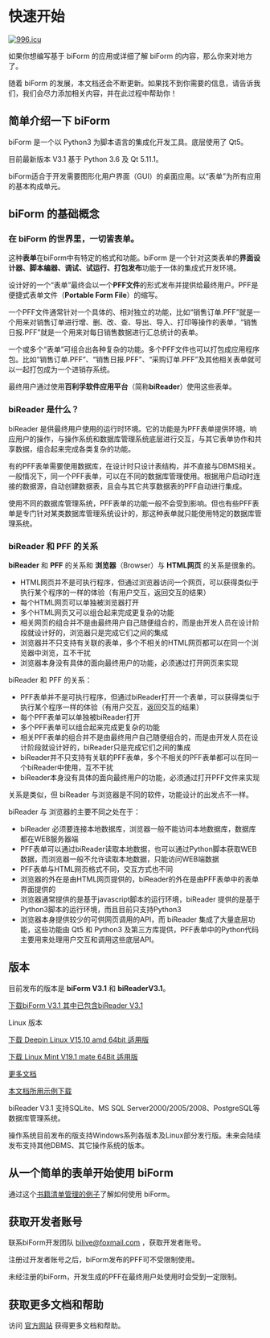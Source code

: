 ﻿# 快速开始

[![996.icu](https://img.shields.io/badge/link-996.icu-red.svg)](https://996.icu)

如果你想编写基于 biForm 的应用或详细了解 biForm 的内容，那么你来对地方了。

随着 biForm 的发展，本文档还会不断更新。如果找不到你需要的信息，请告诉我们，我们会尽力添加相关内容，并在此过程中帮助你！


## 简单介绍一下 biForm

biForm 是一个以 Python3 为脚本语言的集成化开发工具。底层使用了 Qt5。

目前最新版本 V3.1 基于 Python 3.6 及 Qt 5.11.1。

biForm适合于开发需要图形化用户界面（GUI）的桌面应用。以“表单”为所有应用的基本构成单元。

## biForm 的基础概念

### 在 biForm 的世界里，**一切皆表单**。

这种**表单**在biForm中有特定的格式和功能。biForm 是一个针对这类表单的**界面设计器、脚本编器、调试、试运行、打包发布**功能于一体的集成式开发环境。

设计好的一个“表单”最终会以一个**PFF文件**的形式发布并提供给最终用户。PFF是便捷式表单文件（**Portable Form File**）的缩写。

一个PFF文件通常针对一个具体的、相对独立的功能，比如“销售订单.PFF”就是一个用来对销售订单进行增、删、改、查、导出、导入、打印等操作的表单，“销售日报.PFF”就是一个用来对每日销售数据进行汇总统计的表单。

一个或多个“表单”可组合出各种复杂的功能。多个PFF文件也可以打包成应用程序包。比如“销售订单.PFF”、“销售日报.PFF”、“采购订单.PFF”及其他相关表单就可以一起打包成为一个进销存系统。

最终用户通过使用**百利孚软件应用平台**（简称**biReader**）使用这些表单。

### biReader 是什么？

biReader 是供最终用户使用的运行时环境。它的功能是为PFF表单提供环境，响应用户的操作，与操作系统和数据库管理系统底层进行交互，与其它表单协作和共享数据，组合起来完成各类复杂的功能。

有的PFF表单需要使用数据库，在设计时只设计表结构，并不直接与DBMS相关。一般情况下，同一个PFF表单，可以在不同的数据库管理使用。根据用户启动时连接的数据源，自动创建数据表，且会与其它共享数据表的PFF自动进行集成。

使用不同的数据库管理系统，PFF表单的功能一般不会受到影响。但也有些PFF表单是专门针对某类数据库管理系统设计的，那这种表单就只能使用特定的数据库管理系统。

### biReader 和 PFF 的关系

**biReader** 和 **PFF** 的关系和 **浏览器**（Browser）与 **HTML网页** 的关系是很象的。

- HTML网页并不是可执行程序，但通过浏览器访问一个网页，可以获得类似于执行某个程序的一样的体验（有用户交互，返回交互的结果）
- 每个HTML网页可以单独被浏览器打开
- 多个HTML网页又可以组合起来完成更复杂的功能
- 相关网页的组合并不是由最终用户自己随便组合的，而是由开发人员在设计阶段就设计好的，浏览器只是完成它们之间的集成
- 浏览器并不只支持有关联的表单，多个不相关的HTML网页都可以在同一个浏览器中浏览，互不干扰
- 浏览器本身没有具体的面向最终用户的功能，必须通过打开网页来实现

biReader 和 PFF 的关系：

- PFF表单并不是可执行程序，但通过biReader打开一个表单，可以获得类似于执行某个程序一样的体验（有用户交互，返回交互的结果）
- 每个PFF表单可以单独被biReader打开
- 多个PFF表单可以组合起来完成更复杂的功能
- 相关PFF表单的组合并不是由最终用户自己随便组合的，而是由开发人员在设计阶段就设计好的，biReader只是完成它们之间的集成
- biReader并不只支持有关联的PFF表单，多个不相关的PFF表单都可以在同一个biReader中使用，互不干扰
- biReader本身没有具体的面向最终用户的功能，必须通过打开PFF文件来实现

关系是类似，但 biReader 与浏览器是不同的软件，功能设计的出发点不一样。

biReader 与 浏览器的主要不同之处在于：
- biReader 必须要连接本地数据库，浏览器一般不能访问本地数据库，数据库都在WEB服务器端
- PFF表单可以通过biReader读取本地数据，也可以通过Python脚本获取WEB数据，而浏览器一般不允许读取本地数据，只能访问WEB端数据
- PFF表单与HTML网页格式不同，交互方式也不同
- 浏览器的外在是由HTML网页提供的，biReader的外在是由PFF表单中的表单界面提供的
- 浏览器通常提供的是基于javascript脚本的运行环境，biReader 提供的是基于Python3脚本的运行环境，而且目前只支持Python3
- 浏览器本身提供较少的可供网页调用的API，而 biReader 集成了大量底层功能，这些功能由 Qt5 和 Python3 及第三方库提供，PFF表单中的Python代码主要用来处理用户交互和调用这些底层API。

## 版本

目前发布的版本是 **biForm V3.1** 和 **biReaderV3.1**。

[下载biForm V3.1 其中已包含biReader V3.1](https://www.bilive.com/site_media/media/setup/Setup_biform_V3.1.msi)

Linux 版本

[下载 Deepin Linux V15.10 amd 64bit 适用版](https://www.bilive.com/site_media/media/setup/biform_v3.1.001_linux_20190523.zip)

[下载 Linux Mint V19.1 mate 64Bit 适用版](https://www.bilive.com/site_media/media/setup/biform_v3.1.001_mint19_20190526.zip)

[更多文档](https://www.bilive.com/site_media/media/setup/bilive_doc.zip)

[本文档所用示例下载](https://www.bilive.com/site_media/media/setup/bilive_demo.zip)

biReader V3.1 支持SQLite、MS SQL Server2000/2005/2008、PostgreSQL等数据库管理系统。

操作系统目前发布的版支持Windows系列各版本及Linux部分发行版。未来会陆续发布支持其他DBMS、其它操作系统的版本。


## 从一个简单的表单开始使用 biForm

通过这个[书籍清单管理的例子](guides/first_form)了解如何使用 biForm。 


## 获取开发者账号

联系biForm开发团队 <bilive@foxmail.com> ，获取开发者账号。

注册过开发者账号之后，biForm发布的PFF可不受限制使用。

未经注册的biForm，开发生成的PFF在最终用户处使用时会受到一定限制。

## 获取更多文档和帮助

访问 [官方网站](https://www.bilive.com) 获得更多文档和帮助。

